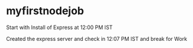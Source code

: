 # myfirstnodejob

Start with Install of Express at 12:00 PM IST

Created the express server and check in 12:07 PM IST and break for Work

